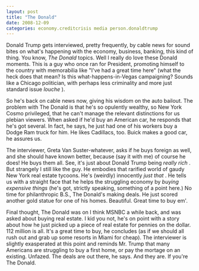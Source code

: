 ```yaml
---
layout: post
title: "The Donald"
date: 2008-12-09
categories: economy.creditcrisis media person.donaldtrump
---
```


Donald Trump gets interviewed, pretty frequently, by cable news for sound bites
on what's happening with the economy, business, banking, this kind of thing. You
know, _The Donald_ topics. Well I really do love these Donald moments. This is
a guy who once ran for President, promoting himself to the country with
memorabilia like "I've had a great time here" (what the heck does that mean? Is
this what-happens-in-Vegas campaigning? Sounds like a Chicago politician, with
perhaps less criminality and more just standard issue _louche_ ).

So he's back on cable news now, giving his wisdom on the auto bailout. The
problem with The Donald is that he's so opulently wealthy, so New York Cosmo
privileged, that he can't manage the relevant distinctions for us plebian
viewers. When asked if he'd buy an American car, he responds that he's got
several. In fact, he says, he just had one of his workers buy a Dodge Ram truck
for him. He likes Cadillacs, too. Buick makes a good car, he assures us. 

The interviewer, Greta Van Suster-whatever, asks if he buys foreign as well, and
she should have known better, because (say it with me) of course he does! He
buys them all. See, it's just about Donald Trump being _really rich_ . But
strangely I still like the guy. He embodies that rarified world of gaudy New
York real estate tycoons. He's (weirdly) innocently _just that_ . He tells us
with a straight face that he helps the struggling economy by _buying expensive
things_ (he's got, strictly speaking, something of a point here.) No time for
philanthropic B.S., The Donald's making deals. He just scored another gold
statue for one of his homes. Beautiful. Great time to buy em'. 

Final thought, The Donald was on I think MSNBC a while back, and was asked about
buying real estate. I kid you not, he's on point with a story about how he just
picked up a piece of real estate for pennies on the dollar. 112 million is all.
 It's a great time to buy, he concludes (as if we should all rush out and grab
up some resorts in Miami for cheap). The interviewer is slightly exasperated at
this point and reminds Mr. Trump that many Americans are struggling to buy a
first home, or pay the mortage on an existing. Unfazed. The deals are out
there, he says. And they are. If you're The
Donald.
